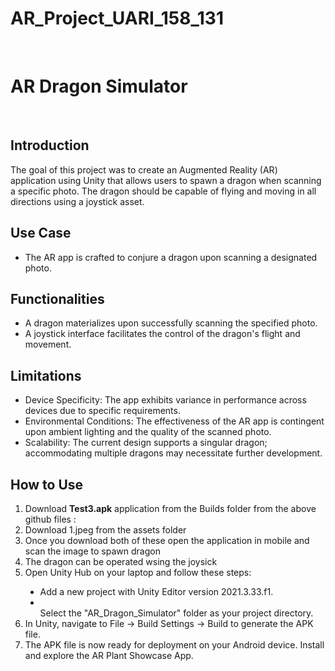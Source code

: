 <h1>AR_Project_UARI_158_131</h1>
<br>
<h1>AR Dragon Simulator</h1>
<br>
<h2>Introduction</h2>
<p>The goal of this project was to create an Augmented Reality (AR) application using Unity that allows users to spawn a dragon when scanning a specific photo. The dragon should be capable of flying and moving in all directions using a joystick asset.</p
                                                                                                                                                                                                                                                             >
<h2>Use Case</h2>
<ul>
<li>The AR app is crafted to conjure a dragon upon scanning a designated photo.</li>
</ul>

<h2>Functionalities</h2>
<ul>
<li>A dragon materializes upon successfully scanning the specified photo.</li>
<li>A joystick interface facilitates the control of the dragon's flight and movement.</li>
</ul>

<h2>Limitations</h2>
<ul>
<li>Device Specificity: The app exhibits variance in performance across devices due to specific requirements.</li>

<li>Environmental Conditions: The effectiveness of the AR app is contingent upon ambient lighting and the quality of the scanned photo.</li>

<li>Scalability: The current design supports a singular dragon; accommodating multiple dragons may necessitate further development.</li>
</ul>

<h2>How to Use</h2>
<ol type="1">
  <li>Download <b>Test3.apk</b> application from the Builds folder from the above github files :</li>
  <li>Download 1.jpeg from the assets folder</li>
  <li>Once you download both of these open the application in mobile and scan the image to spawn dragon</li>
  <li>The dragon can be operated wsing the joysick</li>
  <li>Open Unity Hub on your laptop and follow these steps:</li>
  <ul style="list-style-type:disc;">
    <li>Add a new project with Unity Editor version 2021.3.33.f1.</li>
    <li></li>Select the "AR_Dragon_Simulator" folder as your project directory.</li>
  </ul>
  <li>In Unity, navigate to File -> Build Settings -> Build to generate the APK file.</li>
  <li>The APK file is now ready for deployment on your Android device. Install and explore the AR Plant Showcase App.</li>
</ol>
